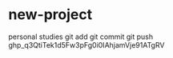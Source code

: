 # new-project
personal studies
git add
git commit
git push
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
